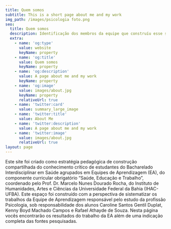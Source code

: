 ```yaml
---
title: Quem somos
subtitle: This is a short page about me and my work
img_path: /images/psicologia foto.png
seo:
  title: Quem somos
  description: Identificação dos membros da equipe que construíu esse site.
  extra:
    - name: 'og:type'
      value: website
      keyName: property
    - name: 'og:title'
      value: Quem somos
      keyName: property
    - name: 'og:description'
      value: A page about me and my work
      keyName: property
    - name: 'og:image'
      value: images/about.jpg
      keyName: property
      relativeUrl: true
    - name: 'twitter:card'
      value: summary_large_image
    - name: 'twitter:title'
      value: About Me
    - name: 'twitter:description'
      value: A page about me and my work
    - name: 'twitter:image'
      value: images/about.jpg
      relativeUrl: true
layout: page
---
```

Este site foi criado como estratégia pedagógica de construção compartilhada do conhecimento crítico de estudantes do Bacharelado Interdisciplinar em Saúde agrupados em Equipes de Aprendizagem (EA), do componente curricular obrigatório “Saúde, Educação e Trabalho”, coordenado pelo Prof. Dr. Marcelo Nunes Dourado Rocha, do Instituto de Humanidades, Artes e Ciências da Universidade Federal da Bahia (IHAC-UFBA). Este espaço foi construído com a perspectiva de sistematizar os trabalhos da Equipe de Aprendizagem responsável pelo estudo da profissão Psicologia, sob responsabilidade dos alunos Caroline Santos Gentil Duplat, Kenny Boyd Machado Campos e Rafael Athayde de Souza. Nesta página vocês encontrarão os resultados do trabalho da EA além de uma indicação completa das fontes pesquisadas.
